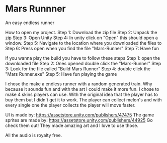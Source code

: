 # Mars Runnner
An easy endless runner

How to open my project. 
Step 1: Download the zip file
Step 2: Unpack the zip
Step 3: Open Unity
Step 4: In unity click on "Open" this should open a window.
Step 5: Navigate to the location where you downloaded the files to
Step 6: Press open when you find the file "Mars-Runner"
Step 7: Have fun

If you wanna play the build you have to follow these steps
Step 1: open the downloaded file
Step 2: Ones opened double click the "Mars-Runner"
Step 3: Look for the file called "Build Mars Runner"
Step 4: double click the "Mars Runner.exe"
Step 5: Have fun playing the game

I chose the make a endless runner with a random generated train. 
Why because it sounds fun and with the art I could make it more fun. 
I chose to make 4 skins players can use. With the original idea that the player has to buy them but I didn't get it to work.
The player can collect melon's and with every single one the player collects the player will move faster.

UI is made by: https://assetstore.unity.com/publishers/47475
The game sprites are made by: https://assetstore.unity.com/publishers/44925
Go check them out! They made amazing art and I love to use those.

All the audio is royalty free.
